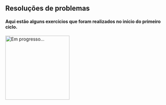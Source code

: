 ## Resoluções de problemas 
#### Aqui estão alguns exercícios que foram realizados no início do primeiro ciclo.
<img  alt="Em progresso..." src="https://media.giphy.com/media/EUjfxQZfIAK0Y8ZeAx/giphy.gif" width="200"/>
